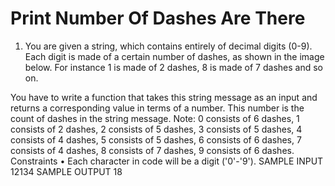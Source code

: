 # Print Number Of Dashes Are There
1.	You are given a string, which contains entirely of decimal digits (0-9). Each digit is made of a certain number of dashes, as shown in the image below. For instance 1 is made of 2 dashes, 8 is made of 7 dashes and so on.

You have to write a function that takes this string message as an input and returns a corresponding value in terms of a number. This number is the count of dashes in the string message.
Note:
0 consists of 6 dashes, 1 consists of 2 dashes, 2 consists of 5 dashes, 3 consists of 5 dashes, 4 consists of 4 dashes, 5 consists of 5 dashes, 6 consists of 6 dashes, 7 consists of 4 dashes, 8 consists of 7 dashes, 9 consists of 6 dashes.
Constraints
•	Each character in code will be a digit ('0'-'9').
SAMPLE INPUT
 12134
SAMPLE OUTPUT
 18
